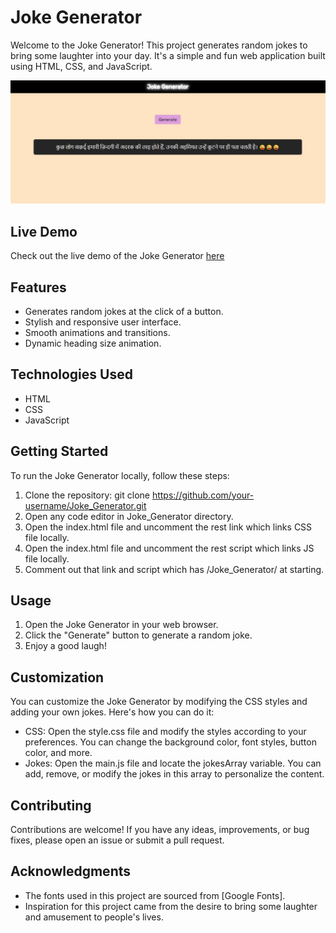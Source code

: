 # Joke Generator

Welcome to the Joke Generator! This project generates random jokes to bring some laughter into your day. It's a simple and fun web application built using HTML, CSS, and JavaScript.

![Joke Generator](/Joke%20Generator%20Demo.jpeg)

## Live Demo

Check out the live demo of the Joke Generator [here](https://uzaifm127.github.io/Joke_Generator/)

## Features

* Generates random jokes at the click of a button.
* Stylish and responsive user interface.
* Smooth animations and transitions.
* Dynamic heading size animation.

## Technologies Used

* HTML
* CSS
* JavaScript

## Getting Started

To run the Joke Generator locally, follow these steps:

1. Clone the repository: git clone https://github.com/your-username/Joke_Generator.git
2. Open any code editor in Joke_Generator directory.
3. Open the index.html file and uncomment the rest link which links CSS file locally.
4. Open the index.html file and uncomment the rest script which links JS file locally.
5. Comment out that link and script which has /Joke_Generator/ at starting.

## Usage

1. Open the Joke Generator in your web browser.
2. Click the "Generate" button to generate a random joke.
3. Enjoy a good laugh!

## Customization

You can customize the Joke Generator by modifying the CSS styles and adding your own jokes. Here's how you can do it:

* CSS: Open the style.css file and modify the styles according to your preferences. You can change the background color, font styles, button color, and more.
* Jokes: Open the main.js file and locate the jokesArray variable. You can add, remove, or modify the jokes in this array to personalize the content.

## Contributing

Contributions are welcome! If you have any ideas, improvements, or bug fixes, please open an issue or submit a pull request.

## Acknowledgments

* The fonts used in this project are sourced from [Google Fonts].
* Inspiration for this project came from the desire to bring some laughter and amusement to people's lives.